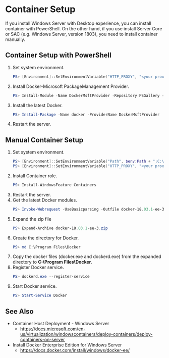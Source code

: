 # Container Setup
If you install Windows Server with Desktop experience, you can install container with PowerShell. On the other hand, if you use install Server Core or SAC (e.g. Windows Server, version 1803), you need to install container manually.

## Container Setup with PowerShell
1. Set system environment.
   ```powershell
   PS> [Environment]::SetEnvironmentVariable("HTTP_PROXY", "<your proxy server>:port", [EnvironmentVariableTarget]::Machine)
   ```
1. Install Docker-Microsoft PackageManagement Provider.
   ```powershell
   PS> Install-Module -Name DockerMsftProvider -Repository PSGallery -Force
   ```
1. Install the latest Docker.
   ```powershell
   PS> Install-Package -Name docker -ProviderName DockerMsftProvider
   ```
1. Restart the server.

## Manual Container Setup 
1. Set system environment.
   ```powershell
   PS> [Environment]::SetEnvironmentVariable("Path", $env:Path + ";C:\Program Files\Docker", [EnvironmentVariableTarget]::Machine)
   PS> [Environment]::SetEnvironmentVariable("HTTP_PROXY", "<your proxy server>:port", [EnvironmentVariableTarget]::Machine)
   ```
1. Install Container role.
   ```powershell
   PS> Install-WindowsFeature Containers
   ```
1. Restart the server.
1. Get the latest Docker modules.
   ```powershell
   PS> Invoke-Webrequest -UseBasicparsing -Outfile docker-18.03.1-ee-3.zip https://download.docker.com/components/engine/windows-server/18.03/docker-18.03.1-ee-3.zip
   ```
1. Expand the zip file
   ```powershell
   PS> Expand-Archive docker-18.03.1-ee-3.zip
   ```
1. Create the directory for Docker.
   ```powershell
   PS> md C:\Program Files\Docker
   ```
1. Copy the docker files (docker.exe and dockerd.exe) from the expanded directory to **C:\Program Files\Docker**.
1. Register Docker service.
   ```powershell
   PS> dockerd.exe --register-service
   ```
1. Start Docker service.
   ```powershell
   PS> Start-Service Docker
   ```

## See Also
* Container Host Deployment - Windows Server
  * https://docs.microsoft.com/en-us/virtualization/windowscontainers/deploy-containers/deploy-containers-on-server
* Install Docker Enterprise Edition for Windows Server
  * https://docs.docker.com/install/windows/docker-ee/
